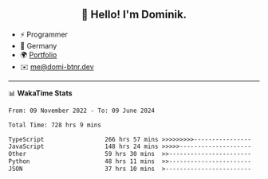 <h2 align="center">👋 Hello! I'm Dominik.</h2>

- ⚡ Programmer
- 📍 Germany
- 🌍 [Portfolio](https://domi-btnr.dev)
- ✉️ [me@domi-btnr.dev](mailto://me@domi-btnr.dev)

---
📊 **WakaTime Stats**
<!--START_SECTION:waka-->

```txt
From: 09 November 2022 - To: 09 June 2024

Total Time: 728 hrs 9 mins

TypeScript                 266 hrs 57 mins >>>>>>>>>----------------   36.66 %
JavaScript                 148 hrs 24 mins >>>>>--------------------   20.38 %
Other                      59 hrs 30 mins  >>-----------------------   08.17 %
Python                     48 hrs 11 mins  >>-----------------------   06.62 %
JSON                       37 hrs 10 mins  >------------------------   05.11 %
```

<!--END_SECTION:waka-->
